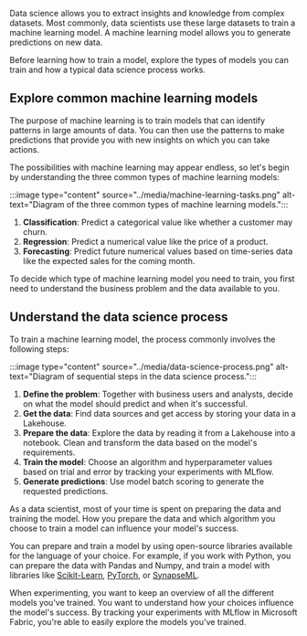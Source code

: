 

Data science allows you to extract insights and knowledge from complex datasets. Most commonly, data scientists use these large datasets to train a machine learning model. A machine learning model allows you to generate predictions on new data. 

Before learning how to train a model, explore the types of models you can train and how a typical data science process works.

## Explore common machine learning models

The purpose of machine learning is to train models that can identify patterns in large amounts of data. You can then use the patterns to make predictions that provide you with new insights on which you can take actions. 

The possibilities with machine learning may appear endless, so let's begin by understanding the three common types of machine learning models:

:::image type="content" source="../media/machine-learning-tasks.png" alt-text="Diagram of the three common types of machine learning models.":::

1. **Classification**: Predict a categorical value like whether a customer may churn.
1. **Regression**: Predict a numerical value like the price of a product.
1. **Forecasting**: Predict future numerical values based on time-series data like the expected sales for the coming month.

To decide which type of machine learning model you need to train, you first need to understand the business problem and the data available to you. 

## Understand the data science process

To train a machine learning model, the process commonly involves the following steps:

:::image type="content" source="../media/data-science-process.png" alt-text="Diagram of sequential steps in the data science process.":::

1. **Define the problem**: Together with business users and analysts, decide on what the model should predict and when it's successful.
1. **Get the data**: Find data sources and get access by storing your data in a Lakehouse.
1. **Prepare the data**: Explore the data by reading it from a Lakehouse into a notebook. Clean and transform the data based on the model's requirements.
1. **Train the model**: Choose an algorithm and hyperparameter values based on trial and error by tracking your experiments with MLflow.
1. **Generate predictions**: Use model batch scoring to generate the requested predictions.

As a data scientist, most of your time is spent on preparing the data and training the model. How you prepare the data and which algorithm you choose to train a model can influence your model's success. 

You can prepare and train a model by using open-source libraries available for the language of your choice. For example, if you work with Python, you can prepare the data with Pandas and Numpy, and train a model with libraries like [Scikit-Learn](https://scikit-learn.org/stable/?azure-portal=true), [PyTorch](https://pytorch.org/?azure-portal=true), or [SynapseML](https://microsoft.github.io/SynapseML/?azure-portal=true).

When experimenting, you want to keep an overview of all the different models you've trained. You want to understand how your choices influence the model's success. By tracking your experiments with MLflow in Microsoft Fabric, you're able to easily explore the models you've trained. 
